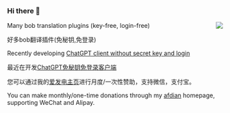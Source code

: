 ### Hi there 👋
<a href="https://github.com/akl7777777">
  <img align="right" src="https://github-readme-stats-mu-azure.vercel.app/api?username=akl7777777&show_icons=true&theme=default" />
</a>

Many bob translation plugins (key-free, login-free)

好多bob翻译插件(免秘钥,免登录)

Recently developing [ChatGPT client without secret key and login](https://github.com/akl7777777/free-chatgpt-client-pub)

最近在开发[ChatGPT免秘钥免登录客户端](https://github.com/akl7777777/free-chatgpt-client-pub)

您可以通过我的[爱发电主页](https://afdian.net/a/akl7777777)进行月度/一次性赞助，支持微信，支付宝。

You can make monthly/one-time donations through my [afdian](https://afdian.net/a/akl7777777) homepage, supporting WeChat and Alipay.

<!--
**akl7777777/akl7777777** is a ✨ _special_ ✨ repository because its `README.md` (this file) appears on your GitHub profile.

Here are some ideas to get you started:

- 🔭 I’m currently working on ...
- 🌱 I’m currently learning ...
- 👯 I’m looking to collaborate on ...
- 🤔 I’m looking for help with ...
- 💬 Ask me about ...
- 📫 How to reach me: ...
- 😄 Pronouns: ...
- ⚡ Fun fact: ...
-->
